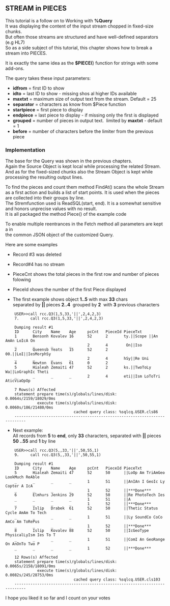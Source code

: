 ## STREAM in PIECES

This tutorial is a follow on to Working with **%Query**  
It was displaying the content of the input stream chopped in fixed-size chunks.  
But often those streams are structured and have well-defined separators (e.g HL7)  
So as a side subject of this tutorial, this chapter shows how to break a stream into PIECES.

It is exactly the same idea as the **$PIECE(**) function for strings with some add-ons.

  
The query takes these input parameters:

*   **idfrom** = first ID to show
*   **idto** = last ID to show - missing shos al higher IDs available
*   **maxtxt** \= maximum size of output text from the stream. Default = 25
*   **separator** = characters as know from $Piece function 
*   **startpiece** = first piece to display
*   **endpiece** = last piece to display - if missing only the first is displayed
*   **grouped** = number of pieces in output text.  limited by **maxtxt** - default = 1
*   **before** = number of characters before the limiter from the previous piece

### Implementation

The base for the Query was shown in the previous chapters.  
Again the Source Object is kept local while processing the related Stream.  
And as for the fixed-sized chunks also the Stream Object is kept while  
processing the resulting output lines.

To find the pieces and count them method FindAt() scans the whole Stream  
as a first action and builds a list of start points. It is used when the pieces  
are collected into their groups by line.  
The Stremfunction used is ReadSQL(start, end). It is a somewhat sensitive  
and honors unprecise values with no result.  
It is all packaged the method Piece() of the example code 

To enable multiple reentrances in the Fetch method all parameters are kept a in  
the common JSON object of the customized Query.

Here are some examples

*   Record #3 was deleted
*   Record#4 has no stream
*   PieceCnt shows the total pieces in the first row and number of pieces folowing
*   PieceId shows the number of the first Piece displayed

* The first example shows object **1..5** with max **33** chars  
separated by **||** pieces **2..4**  grouped by **2**  with **3** previous characters
````
    USER>>call rcc.Q3(1,5,33,'||',2,4,2,3)
    7.     call rcc.Q3(1,5,33,'||',2,4,2,3)
    
    Dumping result #1
    ID      City    Name    Age     pcCnt   PieceId PieceTxt
    1       Bensonh Kovalev 16      52      2       ty.||Scope ||An AmAn LoIcA On
    _       _       _       _       2       4        On||Iso
    2       Queensb Yeats   15      52      2       00.||LoI||IesMorphSy
    _       _       _       _       2       4       hSy||Re Uni
    4       Newton  Evans   61      0       2
    5       Hialeah Zemaiti 47      52      2       ks.||TwoToLy Wa||LoGraphIc Theti
    _       _       _       _       2       4       eti||Ism LoToTri AticViaOpOp
     
    7 Rows(s) Affected
    statement prepare time(s)/globals/lines/disk: 0.0064s/2159/18029/0ms
              execute time(s)/globals/lines/disk: 0.0060s/186/21480/0ms
                              cached query class: %sqlcq.USER.cls86
    ---------------------------------------------------------------------------
````
*  Next example:     
All records from **5** to **end**, only **33** characters, separated with **||** pieces **50 ..55** and **1** by line
````
    USER>>call rcc.Q3(5,,33,'||',50,55,1)
    9.     call rcc.Q3(5,,33,'||',50,55,1)
    
    Dumping result #1
    ID      City    Name    Age     pcCnt   PieceId PieceTxt
    5       Hialeah Zemaiti 47      52      50      ||LoOp Am TriAmGeo LookMuch ReAble
    _       _       _       _       1       51      ||AnIAn I GeoIc Ly Copter A IcA
    _       _       _       _       1       52      ||***Done***
    6       Elmhurs Jenkins 29      52      50      ||Re PhotoTech Ies
    _       _       _       _       1       51      ||A
    _       _       _       _       1       52      ||***Done***
    7       Islip   Drabek  61      52      50      ||Thetic Status Cycle AmAm To Tech
    _       _       _       _       1       51      ||Ly SoundCo CoCo AmCo Am ToRePus
    _       _       _       _       1       52      ||***Done***
    8       Islip   Kovalev 88      52      50      ||IcGeoType PhysicalLyIsm Ies To T
    _       _       _       _       1       51      ||ComI An GeoRange On AnOnTo Two P
    _       _       _       _       1       52      ||***Done***
     
    12 Rows(s) Affected
    statement prepare time(s)/globals/lines/disk: 0.0065s/2158/18091/0ms
              execute time(s)/globals/lines/disk: 0.0082s/245/28753/0ms
                              cached query class: %sqlcq.USER.cls103
    ---------------------------------------------------------------------------
````    

I hope you liked it so far and I count on your votes
